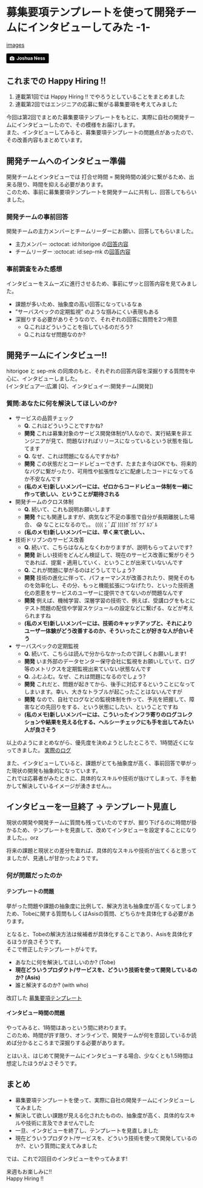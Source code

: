 # 募集要項テンプレートを使って開発チームにインタビューしてみた -1-
[images](images/interview.jpg)

<a style="background-color:black;color:white;text-decoration:none;padding:4px 6px;font-family:-apple-system, BlinkMacSystemFont, &quot;San Francisco&quot;, &quot;Helvetica Neue&quot;, Helvetica, Ubuntu, Roboto, Noto, &quot;Segoe UI&quot;, Arial, sans-serif;font-size:12px;font-weight:bold;line-height:1.2;display:inline-block;border-radius:3px;" href="https://unsplash.com/@theexplorerdad?utm_medium=referral&amp;utm_campaign=photographer-credit&amp;utm_content=creditBadge" target="_blank" rel="noopener noreferrer" title="Download free do whatever you want high-resolution photos from Joshua Ness"><span style="display:inline-block;padding:2px 3px;"><svg xmlns="http://www.w3.org/2000/svg" style="height:12px;width:auto;position:relative;vertical-align:middle;top:-1px;fill:white;" viewBox="0 0 32 32"><title></title><path d="M20.8 18.1c0 2.7-2.2 4.8-4.8 4.8s-4.8-2.1-4.8-4.8c0-2.7 2.2-4.8 4.8-4.8 2.7.1 4.8 2.2 4.8 4.8zm11.2-7.4v14.9c0 2.3-1.9 4.3-4.3 4.3h-23.4c-2.4 0-4.3-1.9-4.3-4.3v-15c0-2.3 1.9-4.3 4.3-4.3h3.7l.8-2.3c.4-1.1 1.7-2 2.9-2h8.6c1.2 0 2.5.9 2.9 2l.8 2.4h3.7c2.4 0 4.3 1.9 4.3 4.3zm-8.6 7.5c0-4.1-3.3-7.5-7.5-7.5-4.1 0-7.5 3.4-7.5 7.5s3.3 7.5 7.5 7.5c4.2-.1 7.5-3.4 7.5-7.5z"></path></svg></span><span style="display:inline-block;padding:2px 3px;">Joshua Ness</span></a>

## これまでの Happy Hiring !!
1. 連載第1回では Happy Hiring !! でやろうとしていることをまとめました
2. 連載第2回ではエンジニアの応募に繋がる募集要項を考えてみました

今回は第2回でまとめた募集要項テンプレートをもとに、実際に自社の開発チームにインタビューしたので、その模様をお届けします。  
また、インタビューしてみると、募集要項テンプレートの問題点があったので、その改善内容もまとめています。

## 開発チームへのインタビュー準備
開発チームとインタビューでは 打合せ時間 = 開発時間の減少に繋がるため、出来る限り、時間を抑える必要があります。  
このため、事前に募集要項テンプレートを開発チームに共有し、回答してもらいました。

### 開発チームの事前回答
開発チームの主力メンバーとチームリーダーにお願い、回答してもらいました。

* 主力メンバー :octocat: id:hitorigoe の[回答内容](https://github.com/sezemiadmin/happy-hiring/commit/990714f1958b99172a133f3f5e6aba12fd308149?short_path=9760498#diff-97604988b47339c19167331e97330fe4)
* チームリーダー :octocat: id:sep-mk の[回答内容](https://github.com/sezemiadmin/happy-hiring/commit/1f29cd43678cf264c6a8d6cb5018ddc0f9a805bd?short_path=9760498#diff-97604988b47339c19167331e97330fe4)

### 事前調査をみた感想
インタビューをスムーズに進行させるため、事前にザッと回答内容を見てみました。

* 課題が多いため、抽象度の高い回答になっているなぁ
* ”サーバスペックの定期監視” のような掴みにくい表現もある
* 深掘りする必要がありそうなので、それぞれの回答に質問を2つ用意
    * Q.これはどういうことを指しているのだろう?
    * Q.これはなぜ問題なのか?

## 開発チームにインタビュー!!
hitorigoe と sep-mk の同席のもと、それぞれの回答内容を深掘りする質問を中心に、インタビューしました。  
(インタビュアー:広瀬 [Q]、インタビュイー:開発チーム[開発])

### 質問:あなたに何を解決してほしいのか?
* サービスの品質チェック  
  * **Q.** これはどういうことですかね?
  * **開発** これは募集対象のサービス開発体制が1人なので、実行結果を非エンジニアが見て、問題なければリリースになっているという状態を指してます
  * **Q.** なぜ、これは問題になるんですかね?
  * **開発** この状態だとコードレビューできず、たまたま今はOKでも、将来的なバグに繋がったり、可用性や拡張性などに配慮したコードになってるか不安なんです
  * **(私のメモ)新しいメンバーには、ゼロからコードレビュー体制を一緒に作って欲しい、ということが期待される**
* 開発チームのクロス体制
  * **Q.** 続いて、これも説明お願いします
  * **開発** ↑にも関連しますが、病気など不足の事態で自分が長期離脱した場合、 :scream: なことになるので。。 ((((；ﾟДﾟ))))ｶﾞｸｶﾞｸﾌﾞﾙﾌﾞﾙ
  * **(私のメモ)新しいメンバーには、早く来て欲しい、、**
* 技術ドリブンのサービス改善  
  * **Q.** 続いて、こちらはなんとなくわかりますが、説明もらってよいです?
  * **開発** 新しい技術をどんどん検証して、現在のサービス改善に繋がりそうであれば、提案・適用していく、ということが出来ていないんです
  * **Q.** これが問題に挙がるのはどうしてでしょう?
  * **開発** 技術の進化に伴って、パフォーマンスが改善されたり、開発そのものを効率化し、その分、もっと機能拡張につなげたり、といった技術進化の恩恵をサービスのユーザーに提供できてないのが問題なんです
  * **開発** 例えば、機械学習、深層学習の技術で、例えば、受講ログをもとにテスト問題の配信や学習スケジュールの設定などに繋げる、などが考えられますね
  * **(私のメモ)新しいメンバーには、技術のキャッチアップと、それによりユーザー体験がどう改善するのか、そういったことが好きな人が合いそう**
* サーバスペックの定期監視
  * **Q.** 続いて、こちらは読んで分からなかったので詳しくお願いします!
  * **開発** いま外部のデータセンター保守会社に監視をお願いしていて、ログ等のメトリクスを定期監視出来ていない状態なんです
  * **Q.** ふむふむ。なぜ、これは問題になるのでしょう?
  * **開発** これだと、問題が起きてから、後手に対応するということになってしまいます。幸い、大きなトラブルが起こったことはないんですが
  * **開発** なので、自社でログなどの監視体制を作って、予兆を把握して、障害などの先回りをする、という状態にしたい、ということですね
  * **(私のメモ)新しいメンバーには、こういったインフラ寄りのログコレクションや結果を見える化する、ヘルシーチェックにも手を出してみたい人が良さそう**

以上のようにまとめながら、優先度を決めようとしたところで、1時間近くになってきました。
[実際のログ](https://github.com/sezemiadmin/happy-hiring/pull/5/commits/2b69b19a966da0ed3b02356e5d4a653e74f63bf5#diff-97604988b47339c19167331e97330fe4)

また、インタビューしていると、課題がとても抽象度が高く、事前回答で挙がった現状の開発も抽象的になっています。  
これでは応募者がみたときに、具体的なスキルや技術が抜けてしまって、手を動かして解決しているイメージが湧きません。。

## インタビューを一旦終了 -> テンプレート見直し
現状の開発や開発チームに質問も残っていたのですが、掘り下げるのに時間が掛かるため、テンプレートを見直して、改めてインタビューを設定することになりました。。orz

将来の課題と現状との差分を取れば、具体的なスキルや技術が出てくると思ってましたが、見通しが甘かったようです。

### 何が問題だったのか

#### テンプレートの問題
挙がった問題や課題の抽象度に比例して、解決方法も抽象度が高くなってしまうため、Tobeに関する質問もしくはAsisの質問、どちらかを具体化する必要があります。

となると、Tobeの解決方法は候補者が具体化することであり、Asisを具体化するほうが良さそうです。  
そこで修正したテンプレートが↓です。

* あなたに何を解決してほしいのか? (Tobe)
* **現在どういうプロダクト/サービスを、どういう技術を使って開発しているのか? (Asis)**
* 誰と解決するのか? (with who)

改訂した [募集要項テンプレート](https://github.com/sezemiadmin/happy-hiring/blob/master/template/job_description.md)

#### インタビュー時間の問題
やってみると、1時間はあっという間に終わります。  
このため、時間が許す限り、オンラインで、開発チームが何を意図しているか読めば分かるところまで深掘りする必要があります。

とはいえ、はじめて開発チームにインタビューする場合、少なくとも1.5時間は想定したほうがよさそうです。

## まとめ
* 募集要項テンプレートを使って、実際に自社の開発チームにインタビューしてみました
* 解決して欲しい課題が見える化されたものの、抽象度が高く、具体的なスキルや技術に言及できませんでした
* 一旦、インタビューを終了し、テンプレートを見直しました
* 現在どういうプロダクト/サービスを、どういう技術を使って開発しているのか?、という質問に変えてみました

では、これで2回目のインタビューをやってみます!

来週もお楽しみに!!  
Happy Hiring !!
